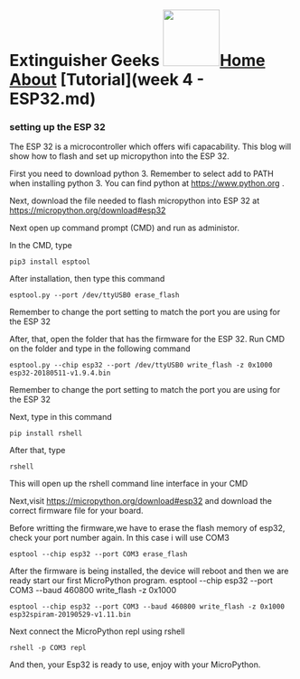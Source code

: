 # Extinguisher Geeks <img src="https://www.hrlcomp.com/wp-content/uploads/2018/08/Fire-Extinguisher-Training-1350x675.jpg" width="100">[Home](homepage.md)     [About]() [Tutorial](week 4 - ESP32.md)
### setting up the ESP 32

The ESP 32 is a microcontroller which offers wifi capacability. This blog will show how to flash and set up micropython into the ESP 32.

First you need to download python 3. Remember to select add to PATH when installing python 3. You can find python at https://www.python.org . 

Next, download the file needed to flash micropython into ESP 32 at https://micropython.org/download#esp32

Next open up command prompt (CMD) and run as administor.

In the CMD, type 

    pip3 install esptool

After installation, then type this command

    esptool.py --port /dev/ttyUSB0 erase_flash

Remember to change the port setting to match the port you are using for the ESP 32

After, that, open the folder that has the firmware for the ESP 32. Run CMD on the folder and type in the following command

    esptool.py --chip esp32 --port /dev/ttyUSB0 write_flash -z 0x1000 esp32-20180511-v1.9.4.bin

Remember to change the port setting to match the port you are using for the ESP 32

Next, type in this command

    pip install rshell

After that, type

    rshell

This will open up the rshell command line interface in your CMD

Next,visit https://micropython.org/download#esp32 and download the correct firmware file for your board.

Before writting the firmware,we have to erase the flash memory of esp32, check your port number again. In this case i will use COM3

    esptool --chip esp32 --port COM3 erase_flash

After the firmware is being installed, the device will reboot and then we are ready start our first MicroPython program.
esptool --chip esp32 --port COM3 --baud 460800 write_flash -z 0x1000    

    esptool --chip esp32 --port COM3 --baud 460800 write_flash -z 0x1000 esp32spiram-20190529-v1.11.bin


Next connect the MicroPython repl using rshell
    
    rshell -p COM3 repl


And then, your Esp32 is ready to use, enjoy with your MicroPython.
